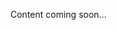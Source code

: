 <!--<meta>
{
    "title":"Overview",
    "description":"Learn more about operating systems at Packet",
    "date": "09/20/2019",
    "tag":["Operating Systems"]
}
</meta>-->
Content coming soon...

